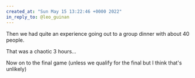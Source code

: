 ```yaml
---
created_at: "Sun May 15 13:22:46 +0000 2022"
in_reply_to: @leo_guinan
---
```


Then we had quite an experience going out to a group dinner with about 40 people. 

That was a chaotic 3 hours...

Now on to the final game (unless we qualify for the final but I think that's unlikely)
